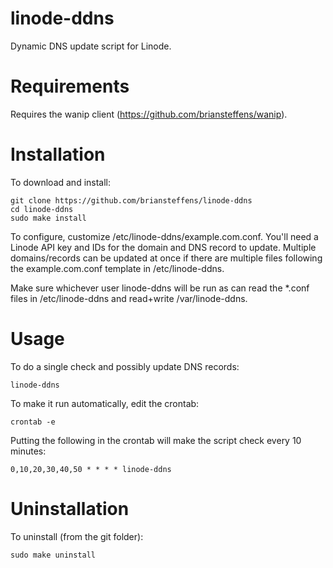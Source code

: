 linode-ddns
===========

Dynamic DNS update script for Linode.


Requirements
============
Requires the wanip client (https://github.com/briansteffens/wanip).


Installation
============
To download and install:
```
git clone https://github.com/briansteffens/linode-ddns
cd linode-ddns
sudo make install
```

To configure, customize /etc/linode-ddns/example.com.conf. You'll need a Linode API key and IDs
for the domain and DNS record to update. Multiple domains/records can be updated at once if there
are multiple files following the example.com.conf template in /etc/linode-ddns.

Make sure whichever user linode-ddns will be run as can read the *.conf files in /etc/linode-ddns
and read+write /var/linode-ddns.

Usage
=====
To do a single check and possibly update DNS records:
```
linode-ddns
```

To make it run automatically, edit the crontab:
```
crontab -e
```
Putting the following in the crontab will make the script check every 10 minutes:
```
0,10,20,30,40,50 * * * * linode-ddns
```


Uninstallation
==============
To uninstall (from the git folder):
```
sudo make uninstall
```
